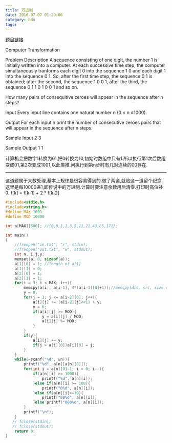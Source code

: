 ```yaml
---
title: 万进制
date: 2016-07-07 01:20:06
category: hdu
tags: 
---
```

[题目链接](http://acm.hdu.edu.cn/showproblem.php?pid=1041)

Computer Transformation

Problem Description
A sequence consisting of one digit, the number 1 is initially written into a computer. At each successive time step, the computer simultaneously tranforms each digit 0 into the sequence 1 0 and each digit 1 into the sequence 0 1. So, after the first time step, the sequence 0 1 is obtained; after the second, the sequence 1 0 0 1, after the third, the sequence 0 1 1 0 1 0 0 1 and so on. 

How many pairs of consequitive zeroes will appear in the sequence after n steps? 
 

Input
Every input line contains one natural number n (0 < n ≤1000).
 

Output
For each input n print the number of consecutive zeroes pairs that will appear in the sequence after n steps.
 

Sample Input
2
3
 

Sample Output
1
1

计算机会把数字1转换为01,把0转换为10,初始时数组中只有1.所以执行第1次后数组变成01,第2次变成1001,以此类推.问执行到第n步时有几对连续的00存在.
<hr/>
这道题属于大数处理,基本上规律是很容易得到的.做了两道,就贴这一道留个纪念.
这里是每10000进1,即传说中的万进制.计算时要注意余数用后清零.打印时高位补0.
f[k] = f[k-1] + 2 * f[k-2] 

```c
#include<stdio.h>
#include<string.h>
#define MAX 1001
#define MOD 10000

int a[MAX][500]; //{0,0,1,1,3,5,11,21,43,85,171};

int main()
{
    //freopen("in.txt", "r", stdin);
    //freopen("out.txt", "w", stdout);
    int n, i,j,y;
    memset(a, 0, sizeof(a));
    a[1][0] = 1; //length of a[1]
    a[1][1] = 0;
    a[2][0] = 1;
    a[2][1] = 1;
    for(i = 3; i < MAX; i++){
        memcpy(a[i], a[i-1], 4*(a[i-1][0]+1));//memcpy(dis, src, size of byte)
        y = 0;
        for(j = 1; j <= a[i-2][0]; j++){
            a[i][j] += (a[i-2][j]<<1) + y;
            y = 0;
            if(a[i][j] >= MOD){
                y = a[i][j] / MOD;
                a[i][j] %= MOD;
            }
        }
        if(y){
            a[i][j] += y;
            if(j > a[i][0])a[i][0] = j;
        }
    }
    while(~scanf("%d", &n)){
        printf("%d", a[n][a[n][0]]);
        for(int i = a[n][0]-1; i > 0; i--){
            if(a[n][i] >= 1000){
                printf("%d", a[n][i]);
            }else if(a[n][i] >= 100){
                printf("0%d", a[n][i]);
            }else if(a[n][i]>=10){
                printf("00%d", a[n][i]);
            }else printf("000%d", a[n][i]);
        }
        printf("\n");
    }
   // fclose(stdin);
   // fclose(stdout);
    return 0;
}

```